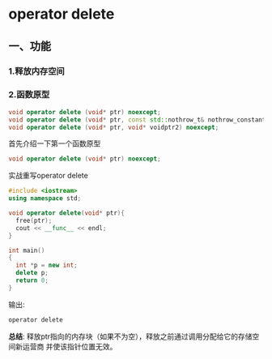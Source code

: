 # operator delete
## 一、功能
### 1.释放内存空间
### 2.函数原型
```cpp
void operator delete (void* ptr) noexcept;
void operator delete (void* ptr, const std::nothrow_t& nothrow_constant) noexcept;
void operator delete (void* ptr, void* voidptr2) noexcept;
```
首先介绍一下第一个函数原型
```cpp
void operator delete (void* ptr) noexcept;
```
实战重写operator delete
```cpp
#include <iostream>
using namespace std;

void operator delete(void* ptr){
  free(ptr);
  cout << __func__ << endl;
}

int main()
{
  int *p = new int;
  delete p;
  return 0;
}
```
输出:
```bash
operator delete
```
**总结**: 释放ptr指向的内存块（如果不为空），释放之前通过调用分配给它的存储空间新运营商 并使该指针位置无效。
